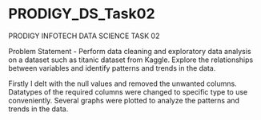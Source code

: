 # PRODIGY_DS_Task02
PRODIGY INFOTECH DATA SCIENCE TASK 02

Problem Statement - Perform data cleaning and exploratory data analysis on a dataset such as titanic dataset from Kaggle. Explore the relationships between variables and identify patterns and trends in the data.

Firstly I delt with the null values and removed the unwanted columns. Datatypes of the required columns were changed to specific type to use conveniently. Several graphs were plotted to analyze the patterns and trends in the data.
